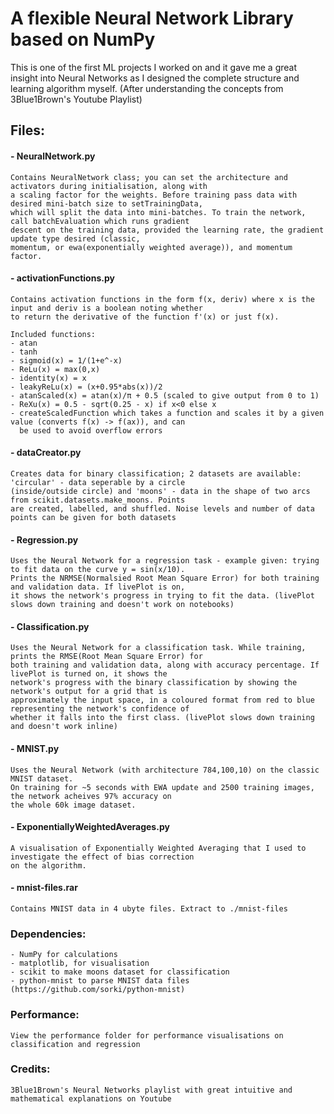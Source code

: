 # A flexible Neural Network Library based on NumPy

This is one of the first ML projects I worked on and it gave me a great insight into Neural Networks as I designed the complete structure and learning algorithm myself. (After understanding the concepts from 3Blue1Brown's Youtube Playlist)

## Files:
#### - NeuralNetwork.py
    Contains NeuralNetwork class; you can set the architecture and activators during initialisation, along with
    a scaling factor for the weights. Before training pass data with desired mini-batch size to setTrainingData,
    which will split the data into mini-batches. To train the network, call batchEvaluation which runs gradient
    descent on the training data, provided the learning rate, the gradient update type desired (classic,
    momentum, or ewa(exponentially weighted average)), and momentum factor.
    
#### - activationFunctions.py
    Contains activation functions in the form f(x, deriv) where x is the input and deriv is a boolean noting whether
    to return the derivative of the function f'(x) or just f(x).  
      
    Included functions:  
    - atan  
    - tanh  
    - sigmoid(x) = 1/(1+e^-x)  
    - ReLu(x) = max(0,x)  
    - identity(x) = x  
    - leakyReLu(x) = (x+0.95*abs(x))/2  
    - atanScaled(x) = atan(x)/π + 0.5 (scaled to give output from 0 to 1)  
    - ReXu(x) = 0.5 - sqrt(0.25 - x) if x<0 else x
    - createScaledFunction which takes a function and scales it by a given value (converts f(x) -> f(ax)), and can  
      be used to avoid overflow errors

#### - dataCreator.py
    Creates data for binary classification; 2 datasets are available: 'circular' - data seperable by a circle
    (inside/outside circle) and 'moons' - data in the shape of two arcs from scikit.datasets.make_moons. Points
    are created, labelled, and shuffled. Noise levels and number of data points can be given for both datasets

#### - Regression.py
    Uses the Neural Network for a regression task - example given: trying to fit data on the curve y = sin(x/10).
    Prints the NRMSE(Normalsied Root Mean Square Error) for both training and validation data. If livePlot is on,
    it shows the network's progress in trying to fit the data. (livePlot slows down training and doesn't work on notebooks)

#### - Classification.py  
    Uses the Neural Network for a classification task. While training, prints the RMSE(Root Mean Square Error) for
    both training and validation data, along with accuracy percentage. If livePlot is turned on, it shows the
    network's progress with the binary classification by showing the network's output for a grid that is
    approximately the input space, in a coloured format from red to blue representing the network's confidence of
    whether it falls into the first class. (livePlot slows down training and doesn't work inline)

#### - MNIST.py 
    Uses the Neural Network (with architecture 784,100,10) on the classic MNIST dataset.
    On training for ~5 seconds with EWA update and 2500 training images, the network acheives 97% accuracy on
    the whole 60k image dataset.

#### - ExponentiallyWeightedAverages.py
    A visualisation of Exponentially Weighted Averaging that I used to investigate the effect of bias correction
    on the algorithm.

#### - mnist-files.rar
    Contains MNIST data in 4 ubyte files. Extract to ./mnist-files
    
### Dependencies:
    - NumPy for calculations
    - matplotlib, for visualisation
    - scikit to make moons dataset for classification
    - python-mnist to parse MNIST data files (https://github.com/sorki/python-mnist)
    
### Performance:
    View the performance folder for performance visualisations on classification and regression 

### Credits:
    3Blue1Brown's Neural Networks playlist with great intuitive and mathematical explanations on Youtube

